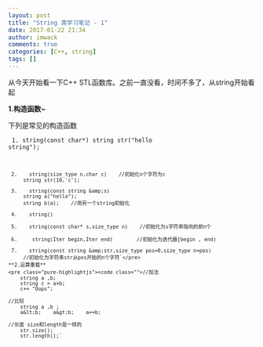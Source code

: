 ```yaml
---
layout: post
title: "String 类学习笔记 - 1"
date: 2017-01-22 21:34
author: imwack
comments: true
categories: [C++, string]
tags: []
---
```

从今天开始看一下C++ STL函数库。之前一直没看，时间不多了，从string开始看起

**1.构造函数~**

下列是常见的构造函数


<code class=""> 1.    string(const char*)
           string str("hello string");
    
     2.    string(size_type n,char c)    //初始化n个字符为c
         string str(10,'c');
    
     3.    string(const string &amp;s)
         string a("hello");
         string b(a);    //用另一个string初始化
    
     4.    string()
    
     5.    string(const char* s,size_type n)    //初始化为s字符串指向的前n个
    
     6.     string(Iter begin,Iter end)        //初始化为迭代器[begin , end)
    
     7.    string(const string &amp;str,size_type pos=0,size_type n=pos)
         //初始化为字符串str从pos开始的n个字符`</pre>
    **2.运算重载**
    <pre class="pure-highlightjs"><code class="">//加法
        string a ,b;
        string c = a+b;
        c+= "Oops";
    
    //比较
        string a ,b ;
        a&lt;b;    a&gt;b;    a==b;
    
    //长度 size和length是一样的
        str.size();
        str.length();`

&nbsp;

&nbsp;
